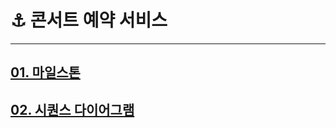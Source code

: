 # ⚓️ 콘서트 예약 서비스

---

## [01. 마일스톤](https://github.com/users/jhwon91/projects/2/views/1)
## [02. 시퀀스 다이어그램](docs/02_SequenceDiagram.md)
